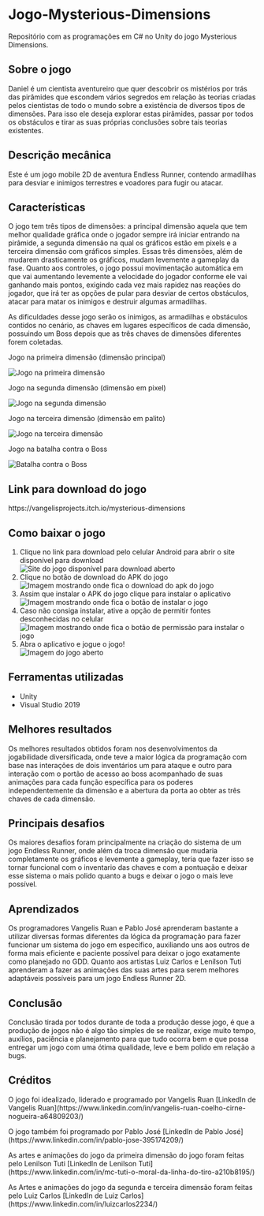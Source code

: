 # Jogo-Mysterious-Dimensions
Repositório com as programações em C# no Unity do jogo Mysterious Dimensions.

<h2>Sobre o jogo</h2>
Daniel é um cientista aventureiro que quer descobrir os mistérios por trás das pirâmides que escondem vários segredos em relação às teorias criadas pelos cientistas de todo o mundo sobre a existência de diversos tipos de dimensões. Para isso ele deseja explorar estas pirâmides, passar por todos os obstáculos e tirar as suas próprias conclusões sobre tais teorias existentes.

<h2>Descrição mecânica</h2>
Este é um jogo mobile 2D de aventura Endless Runner, contendo
armadilhas para desviar e inimigos terrestres e voadores para fugir ou atacar.

<h2>Características</h2>
O jogo tem três tipos de dimensões: a principal dimensão aquela que
tem melhor qualidade gráfica onde o jogador sempre irá iniciar entrando na
pirâmide, a segunda dimensão na qual os gráficos estão em pixels e a terceira
dimensão com gráficos simples. Essas três dimensões, além de mudarem
drasticamente os gráficos, mudam levemente a gameplay da fase. Quanto aos
controles, o jogo possui movimentação automática em que vai aumentando
levemente a velocidade do jogador conforme ele vai ganhando mais pontos,
exigindo cada vez mais rapidez nas reações do jogador, que irá ter as opções
de pular para desviar de certos obstáculos, atacar para matar os inimigos e
destruir algumas armadilhas.
<p></p>
As dificuldades desse jogo serão os inimigos, as armadilhas e
obstáculos contidos no cenário, as chaves em lugares específicos de cada
dimensão, possuindo um Boss depois que as três chaves de dimensões
diferentes forem coletadas.

<p></p>

Jogo na primeira dimensão (dimensão principal)
<p></p>
<img src="https://scontent-for1-1.cdninstagram.com/v/t51.2885-15/e35/272621320_617640846015023_7732971781305699933_n.jpg?_nc_ht=scontent-for1-1.cdninstagram.com&_nc_cat=111&_nc_ohc=jviV3FwNgV4AX_NECVs&edm=ABJHkxYAAAAA&ccb=7-4&ig_cache_key=Mjc1OTM0MTQyOTc3MDkyOTk4OA%3D%3D.2-ccb7-4&oh=00_AT-NV6yox4Z3JDPt4j1_FnkdeP7-uKwy_2MocBIdX2iT7Q&oe=61F885E0&_nc_sid=fa978c" alt="Jogo na primeira dimensão">

Jogo na segunda dimensão (dimensão em pixel)
<p></p>
<img src="https://instagram.frec7-1.fna.fbcdn.net/v/t51.2885-15/e35/272530211_981737259367320_4638768196259521365_n.jpg?_nc_ht=instagram.frec7-1.fna.fbcdn.net&_nc_cat=100&_nc_ohc=mMlDMsL-IlQAX_iI8E3&edm=ABJHkxYAAAAA&ccb=7-4&ig_cache_key=Mjc1OTM0MTQ1MDU2NjA4MjE5OA%3D%3D.2-ccb7-4&oh=00_AT9N8GWJ3L_ccrChc5xtOwUAz7XuV1bzxmNe955ngFg-IA&oe=61F749E9&_nc_sid=fa978c" alt="Jogo na segunda dimensão">

Jogo na terceira dimensão (dimensão em palito)
<p></p>
<img src="https://instagram.frec7-1.fna.fbcdn.net/v/t51.2885-15/e35/272682489_1309912862862098_6479259169792891402_n.jpg?_nc_ht=instagram.frec7-1.fna.fbcdn.net&_nc_cat=102&_nc_ohc=WyD-6EVu8SIAX9Mbf2j&edm=ABJHkxYAAAAA&ccb=7-4&ig_cache_key=Mjc1OTM0MTQ5NjI3NTY4ODM5Nw%3D%3D.2-ccb7-4&oh=00_AT9-r3ChvmEQkor8Stps8Hpgl519zP6uhyU4XkzQJBKVpA&oe=61F7238B&_nc_sid=fa978c" alt="Jogo na terceira dimensão">

Jogo na batalha contra o Boss
<p></p>
<img src="https://instagram.frec7-1.fna.fbcdn.net/v/t51.2885-15/e35/272437864_159399653087560_1660067033949661947_n.jpg?_nc_ht=instagram.frec7-1.fna.fbcdn.net&_nc_cat=104&_nc_ohc=QmUxg-rS8moAX8F3_va&edm=ABJHkxYAAAAA&ccb=7-4&ig_cache_key=Mjc1OTQ0MDUxOTUyMzIxMzc4Nw%3D%3D.2-ccb7-4&oh=00_AT_kTL4kJgKAnZUO8_oMJv942tQifegs9F-Dn2xVtfad7A&oe=61F7392A&_nc_sid=fa978c" alt="Batalha contra o Boss">

<h2>Link para download do jogo</h2>
https://vangelisprojects.itch.io/mysterious-dimensions

<h2>Como baixar o jogo</h2>
  <ol>
    <li>Clique no link para download pelo celular Android para abrir o site disponível para download</li>
    <img src="https://instagram.frec7-1.fna.fbcdn.net/v/t51.2885-15/e35/p480x480/272640030_752993175660566_2180356699013422592_n.jpg?_nc_ht=instagram.frec7-1.fna.fbcdn.net&_nc_cat=102&_nc_ohc=nKqgzYiShl4AX8Wrr_r&edm=ABJHkxYAAAAA&ccb=7-4&ig_cache_key=Mjc1OTMzNTI5MTAyMTA0MzI5NQ%3D%3D.2-ccb7-4&oh=00_AT8yOMmJvj-6xVgx_U3p8-KHkMa3s2UUti1DwqvBpcCNgA&oe=61F861F3&_nc_sid=fa978c" alt="Site do jogo disponível para download aberto">
    <li>Clique no botão de download do APK do jogo</li>
    <img src="https://instagram.frec7-1.fna.fbcdn.net/v/t51.2885-15/e15/s240x240/272707642_880526345951471_5481160279403407376_n.jpg?_nc_ht=instagram.frec7-1.fna.fbcdn.net&_nc_cat=111&_nc_ohc=SUT1Y13dQAkAX-NGmbR&edm=ABJHkxYAAAAA&ccb=7-4&ig_cache_key=Mjc1OTM4MjA4NTEwNDIzMzUxOA%3D%3D.2-ccb7-4&oh=00_AT9H2Al4Dn2JTApWeFTzZUZFPBjAspMu9M0NgUr8pvGTCw&oe=61F74D2E&_nc_sid=fa978c" alt="Imagem mostrando onde fica o download do apk do jogo">
    <li>Assim que instalar o APK do jogo clique para instalar o aplicativo</li>
    <img src="https://instagram.frec7-1.fna.fbcdn.net/v/t51.2885-15/e15/s240x240/272703441_511968996858532_7929684155616282957_n.jpg?_nc_ht=instagram.frec7-1.fna.fbcdn.net&_nc_cat=104&_nc_ohc=35Ae47gog4EAX8uBDQb&edm=ABJHkxYAAAAA&ccb=7-4&ig_cache_key=Mjc1OTM4MjE4Mzg4ODMyNTcyOQ%3D%3D.2-ccb7-4&oh=00_AT_JpbI32fJ_7Vk2yNtuxYaZTO18ZLM_CFFT2qWU_LDC4Q&oe=61F73677&_nc_sid=fa978c" alt="Imagem mostrando onde fica o botão de instalar o jogo">
    <li>Caso não consiga instalar, ative a opção de permitir fontes desconhecidas no celular</li>
    <img src="https://instagram.frec7-1.fna.fbcdn.net/v/t51.2885-15/e15/p240x240/272750405_979520002993047_3435956182697579352_n.jpg?_nc_ht=instagram.frec7-1.fna.fbcdn.net&_nc_cat=103&_nc_ohc=AjykGpOrVE4AX8wZYEO&edm=ABJHkxYAAAAA&ccb=7-4&ig_cache_key=Mjc1OTM4MjM3OTY1MzMwMDQwNg%3D%3D.2-ccb7-4&oh=00_AT9Snt5QuDhvdonlLvEEQMB6aNXkjaAnL0aTrIhQdpRIow&oe=61F6A749&_nc_sid=fa978c" alt="Imagem mostrando onde fica o botão de permissão para instalar o jogo">
    <li>Abra o aplicativo e jogue o jogo!</li>
    <img src="https://instagram.frec7-1.fna.fbcdn.net/v/t51.2885-15/e35/272633474_3157262287874885_6684250570448903578_n.jpg?_nc_ht=instagram.frec7-1.fna.fbcdn.net&_nc_cat=105&_nc_ohc=x-c-olFQkwUAX-6tudS&edm=ABJHkxYAAAAA&ccb=7-4&ig_cache_key=Mjc1OTM0MTQxMjIyMTcyNjQzMw%3D%3D.2-ccb7-4&oh=00_AT89LEAivMduq-8ESuf-MI79GaqNrZBWrQYeqVxxi3sifA&oe=61F6C87D&_nc_sid=fa978c" alt="Imagem do jogo aberto">
  </ol>

<h2>Ferramentas utilizadas</h2>
  <ul type="disc">
    <li>Unity</li>
    <li>Visual Studio 2019</li>
  </ul>
  
<h2>Melhores resultados</h2>
Os melhores resultados obtidos foram nos desenvolvimentos da jogabilidade diversificada, onde teve a maior lógica da programação com base nas interações de dois inventários um para ataque e outro para interação com o portão de acesso ao boss acompanhado de suas animações para cada função específica para os poderes independentemente da dimensão e a abertura da porta ao obter as três chaves de cada dimensão.

<h2>Principais desafios</h2>
Os maiores desafios foram principalmente na criação do sistema de um jogo Endless Runner, onde além da troca dimensão que mudaria completamente os gráficos e levemente a gameplay, teria que fazer isso se tornar funcional com o inventario das chaves e com a pontuação e deixar esse sistema o mais polido quanto a bugs e deixar o jogo o mais leve possível.

<h2>Aprendizados</h2>
Os programadores Vangelis Ruan e Pablo José aprenderam bastante a utilizar diversas formas diferentes da lógica da programação para fazer funcionar um sistema do jogo em específico, auxiliando uns aos outros de forma mais eficiente e paciente possível para deixar o jogo exatamente como planejado no GDD. Quanto aos artistas Luiz Carlos e Lenilson Tuti aprenderam a fazer as animações das suas artes para serem melhores adaptáveis possíveis para um jogo Endless Runner 2D.

<h2>Conclusão</h2>
Conclusão tirada por todos durante de toda a produção desse jogo, é que a produção de jogos não é algo tão simples de se realizar, exige muito tempo, auxílios, paciência e planejamento para que tudo ocorra bem e que possa entregar um jogo com uma ótima qualidade, leve e bem polido em relação a bugs.

<h2>Créditos</h2>
O jogo foi idealizado, liderado e programado por Vangelis Ruan [LinkedIn de Vangelis Ruan](https://www.linkedin.com/in/vangelis-ruan-coelho-cirne-nogueira-a64809203/)
<p></p>
O jogo também foi programado por Pablo José [LinkedIn de Pablo José](https://www.linkedin.com/in/pablo-jose-395174209/)
<p></p>
As artes e animações do jogo da primeira dimensão do jogo foram feitas pelo Lenilson Tuti [LinkedIn de Lenilson Tuti](https://www.linkedin.com/in/mc-tuti-o-moral-da-linha-do-tiro-a210b8195/)
<p></p>
As Artes e animações do jogo da segunda e terceira dimensão foram feitas pelo Luiz Carlos [LinkedIn de Luiz Carlos](https://www.linkedin.com/in/luizcarlos2234/)
